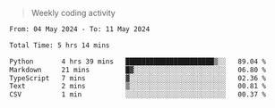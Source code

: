 > Weekly coding activity
<!--START_SECTION:waka-->

```txt
From: 04 May 2024 - To: 11 May 2024

Total Time: 5 hrs 14 mins

Python       4 hrs 39 mins   ██████████████████████▒░░   89.04 %
Markdown     21 mins         █▓░░░░░░░░░░░░░░░░░░░░░░░   06.80 %
TypeScript   7 mins          ▓░░░░░░░░░░░░░░░░░░░░░░░░   02.36 %
Text         2 mins          ▒░░░░░░░░░░░░░░░░░░░░░░░░   00.81 %
CSV          1 min           ░░░░░░░░░░░░░░░░░░░░░░░░░   00.37 %
```

<!--END_SECTION:waka-->
